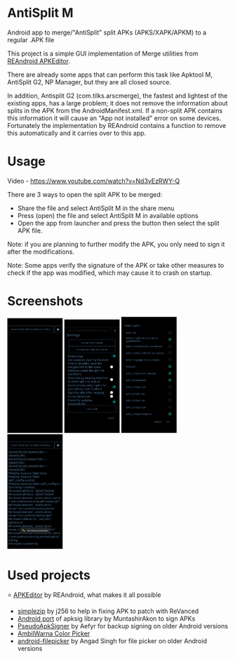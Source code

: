 # AntiSplit M
Android app to merge/"AntiSplit" split APKs (APKS/XAPK/APKM) to a regular .APK file

This project is a simple GUI implementation of Merge utilities from [REAndroid APKEditor](https://github.com/REAndroid/APKEditor).

There are already some apps that can perform this task like Apktool M, AntiSplit G2, NP Manager, but they are all closed source. 

In addition, Antisplit G2 (com.tilks.arscmerge), the fastest and lightest of the existing apps, has a large problem; it does not remove the information about splits in the APK from the AndroidManifest.xml. If a non-split APK contains this information it will cause an "App not installed" error on some devices. Fortunately the implementation by REAndroid contains a function to remove this automatically and it carries over to this app.

# Usage
Video - https://www.youtube.com/watch?v=Nd3vEzRWY-Q

There are 3 ways to open the split APK to be merged:
* Share the file and select AntiSplit M in the share menu
* Press (open) the file and select AntiSplit M in available options
* Open the app from launcher and press the button then select the split APK file.

Note: if you are planning to further modify the APK, you only need to sign it after the modifications.

Note: Some apps verify the signature of the APK or take other measures to check if the app was modified, which may cause it to crash on startup.

# Screenshots
<img src="/images/1.6.5.4 mainscreen.jpg" title="Main screen" height="25%" width="25%" /> <img src="/images/1.6.5.4 dialog.jpg" title="Dialog allowing selection of splits in a split APK" height="25%" width="25%" /> <img src="/images/1.6.5.4 result.jpg" title="Result of merging split APK" height="25%" width="25%" /> <img src="/images/1.6.5.4 settings.jpg" title="Settings menu of the app" height="25%" width="25%" />

# Used projects

⭐ [APKEditor](https://github.com/REAndroid/APKEditor) by REAndroid, what makes it all possible
* [simplezip](https://github.com/j256/simplezip) by j256 to help in fixing APK to patch with ReVanced
* [Android port](https://github.com/MuntashirAkon/apksig-android) of apksig library by MuntashirAkon to sign APKs
* [PseudoApkSigner](https://github.com/Aefyr/PseudoApkSigner) by Aefyr for backup signing on older Android versions
* [AmbilWarna Color Picker](https://github.com/yukuku/ambilwarna)
* [android-filepicker](https://github.com/singhangadin/android-filepicker) by Angad Singh for file picker on older Android versions